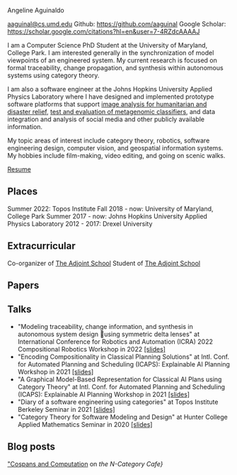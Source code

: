Angeline Aguinaldo

aaguinal@cs.umd.edu
Github: https://github.com/aaguinal
Google Scholar: https://scholar.google.com/citations?hl=en&user=7-4RZdcAAAAJ

I am a Computer Science PhD Student at the University of Maryland, College Park. I am interested generally in the synchronization of model viewpoints of an engineered system. My current research is focused on formal traceability, change propagation, and synthesis within autonomous systems using category theory.

I am also a software engineer at the Johns Hopkins University Applied Physics Laboratory where I have designed and implemented prototype software platforms that support [image analysis for humanitarian and disaster relief](https://www.jhuapl.edu/PressRelease/190926), [test and evaluation of metagenomic classifiers](https://github.com/JHUAPL/meta-system), and data integration and analysis of social media and other publicly available information.

My topic areas of interest include category theory, robotics, software engineering design, computer vision, and geospatial information systems. My hobbies include film-making, video editing, and going on scenic walks.

[Resume]()

## Places
Summer 2022: Topos Institute
Fall 2018 - now: University of Maryland, College Park
Summer 2017 - now: Johns Hopkins University Applied Physics Laboratory
2012 - 2017: Drexel University

## Extracurricular

Co-organizer of [The Adjoint School](http://adjointschool.com/index.html)
Student of [The Adjoint School](http://adjointschool.com/index.html)

## Papers



## Talks

* "Modeling traceability, change information, and synthesis in autonomous system design using symmetric delta lenses" at International Conference for Robotics and Automation (ICRA) 2022 Compositional Robotics Workshop in 2022 [\[slides\]]()
* "Encoding Compositionality in Classical Planning Solutions" at Intl. Conf. for Automated Planning and Scheduling (ICAPS): Explainable AI Planning Workshop in 2021 [\[slides\]]()
* "A Graphical Model-Based Representation for Classical AI Plans using Category Theory" at Intl. Conf. for Automated Planning and Scheduling (ICAPS): Explainable AI Planning Workshop in 2021 [\[slides\]]()
* "Diary of a software engineering using categories" at Topos Institute Berkeley Seminar in 2021 [\[slides\]]()
* "Category Theory for Software Modeling and Design" at Hunter College Applied Mathematics Seminar in 2020 [\[slides\]]()

## Blog posts

["Cospans and Computation](\href{https://golem.ph.utexas.edu/category/2021/08/cospans_and_computation_part_2.html) on _the N-Category Cafe}_






